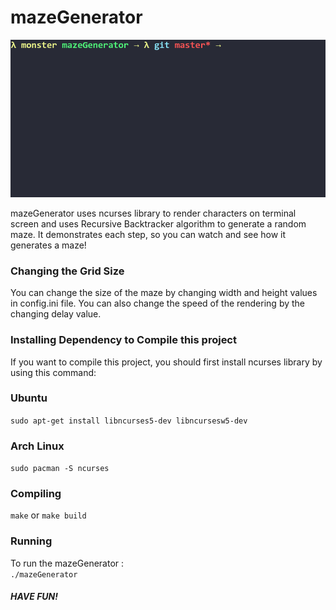 # mazeGenerator

![](maze.gif)

mazeGenerator uses ncurses library to render characters on terminal screen and uses Recursive Backtracker algorithm to generate a random maze. It demonstrates each step, so you can watch and see how it generates a maze!

### Changing the Grid Size

You can change the size of the maze by changing width and height values in config.ini file. You can also change the speed of the rendering by the changing delay value.

### Installing Dependency to Compile this project

If you want to compile this project, you should first install ncurses library by using this command: <br />

### Ubuntu <br />

`sudo apt-get install libncurses5-dev libncursesw5-dev`<br />

### Arch Linux <br />

`sudo pacman -S ncurses`

### Compiling

`make` or `make build`

### Running

To run the mazeGenerator : <br />
`./mazeGenerator`

##### HAVE FUN!
